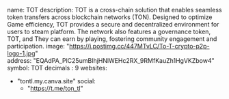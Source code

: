 name: TOT
description: TOT is a cross-chain solution that enables seamless token transfers across blockchain networks (TON). Designed to optimize Game efficiency, TOT provides a secure and decentralized environment for users to steam platform. The network also features a governance token, TOT, and They can earn by playing, fostering community engagement and participation.
image: "https://i.postimg.cc/447MTvLC/To-T-crypto-p2p-logo-1.jpg"  
address: "EQAdPA_PlC25umBIhjHNlWEHc2RX_9RMfKauZh1HgVKZbow4"
symbol: TOT
decimals : 9
websites:
  - "tontl.my.canva.site"
social:
    - "https://t.me/ton_tl"
